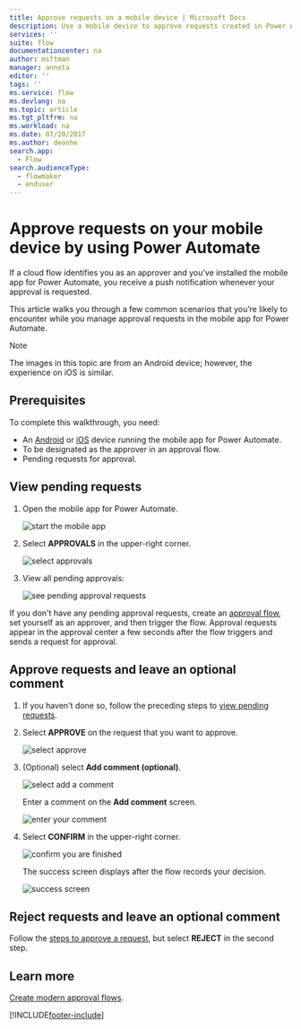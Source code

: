 ```yaml
---
title: Approve requests on a mobile device | Microsoft Docs
description: Use a mobile device to approve requests created in Power Automate.
services: ''
suite: flow
documentationcenter: na
author: msftman
manager: anneta
editor: ''
tags: ''
ms.service: flow
ms.devlang: na
ms.topic: article
ms.tgt_pltfrm: na
ms.workload: na
ms.date: 07/20/2017
ms.author: deonhe
search.app: 
  - Flow
search.audienceType: 
  - flowmaker
  - enduser
---
```

# Approve requests on your mobile device by using Power Automate

If a cloud flow identifies you as an approver and you've installed the mobile app for Power Automate, you receive a push notification whenever your approval is requested.

This article walks you through a few common scenarios that you’re likely to encounter while you manage approval requests in the mobile app for Power Automate.

> [!NOTE]
> The images in this topic are from an Android device; however, the experience on iOS is similar.
> 
> 

## Prerequisites
To complete this walkthrough, you need:

* An [Android](https://aka.ms/flowmobiledocsandroid) or [iOS](https://aka.ms/flowmobiledocsios) device running the mobile app for Power Automate.
* To be designated as the approver in an approval flow.
* Pending requests for approval.

## View pending requests
1. Open the mobile app for Power Automate.
   
    ![start the mobile app](./media/mobile-approvals/open-app.png)
2. Select **APPROVALS** in the upper-right corner.
   
    ![select approvals](./media/mobile-approvals/select-approvals.png)
3. View all pending approvals:
   
    ![see pending approval requests](./media/mobile-approvals/show-pending-approval-requests.png)

If you don't have any pending approval requests, create an [approval flow](modern-approvals.md), set yourself as an approver, and then trigger the flow. Approval requests appear in the approval center a few seconds after the flow triggers and sends a request for approval.

## Approve requests and leave an optional comment
1. If you haven't done so, follow the preceding steps to [view pending requests](mobile-approvals.md#view-pending-requests).
2. Select **APPROVE** on the request that you want to approve.
   
    ![select approve](./media/mobile-approvals/select-approve.png)
3. (Optional) select **Add comment (optional)**.
   
    ![select add a comment](./media/mobile-approvals/select-add-comment.png)
   
    Enter a comment on the **Add comment** screen.
   
    ![enter your comment](./media/mobile-approvals/enter-comment-for-approval.png)
4. Select **CONFIRM** in the upper-right corner.
   
    ![confirm you are finished](./media/mobile-approvals/tap-confirm-button.png)
   
    The success screen displays after the flow records your decision.
   
    ![success screen](./media/mobile-approvals/approved.png)

## Reject requests and leave an optional comment
Follow the [steps to approve a request](mobile-approvals.md#approve-requests-and-leave-an-optional-comment), but select **REJECT** in the second step.

## Learn more
[Create modern approval flows](modern-approvals.md).



[!INCLUDE[footer-include](includes/footer-banner.md)]